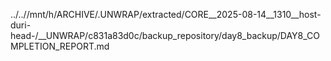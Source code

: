 ../..//mnt/h/ARCHIVE/.UNWRAP/extracted/CORE__2025-08-14__1310__host-duri-head-/__UNWRAP/c831a83d0c/backup_repository/day8_backup/DAY8_COMPLETION_REPORT.md